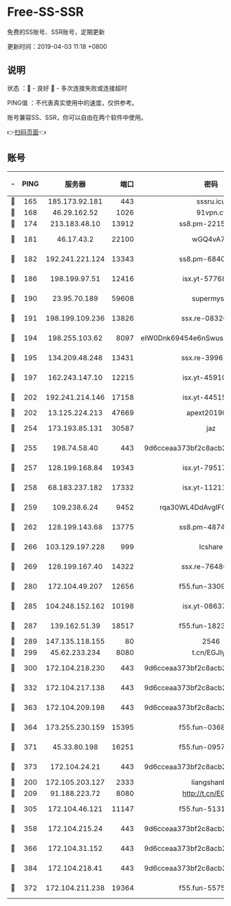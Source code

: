 # Free-SS-SSR

免费的SS账号、SSR账号，定期更新

更新时间：2019-04-03 11:18 +0800

## 说明

状态     ：🙂 - 良好 🙁 - 多次连接失败或连接超时

PING值   ：不代表真实使用中的速度，仅供参考。

账号兼容SS、SSR，你可以自由在两个软件中使用。

👉[扫码页面](https://liesauer.github.io/Free-SS-SSR/)👈

## 账号

|-|PING|服务器|端口|密码|加密方式|区域|
|:----:|:----:|:-----:|-----:|:----:|:----:|:----:|
|🙂|165|185.173.92.181|443|sssru.icu|rc4-md5|RU|
|🙂|168|46.29.162.52|1026|91vpn.cf|rc4-md5|RU|
|🙂|174|213.183.48.10|13912|ss8.pm-22156401|rc4-md5|RU|
|🙂|181|46.17.43.2|22100|wGQ4vA7D|aes-256-gcm|RU|
|🙂|182|192.241.221.124|13343|ss8.pm-68405899|aes-256-cfb|US|
|🙂|186|198.199.97.51|12416|isx.yt-57768817|aes-256-cfb|US|
|🙂|190|23.95.70.189|59608|supermyssr|chacha20-ietf|US|
|🙂|191|198.199.109.236|13826|ssx.re-08326008|aes-256-cfb|US|
|🙂|194|198.255.103.62|8097|eIW0Dnk69454e6nSwuspv9DmS201tQ0D|aes-256-cfb|US|
|🙂|195|134.209.48.248|13431|ssx.re-39961207|aes-256-cfb|US|
|🙂|197|162.243.147.10|12215|isx.yt-45910639|aes-256-cfb|US|
|🙂|202|192.241.214.146|17158|isx.yt-44515301|aes-256-cfb|US|
|🙂|202|13.125.224.213|47669|apext2019001|chacha20|KR|
|🙂|254|173.193.85.131|30587|jaz|aes-256-cfb|US|
|🙂|255|198.74.58.40|443|9d6cceaa373bf2c8acb22e60b6a58be6|aes-256-cfb|US|
|🙂|257|128.199.168.84|19343|isx.yt-79517808|aes-256-cfb|SG|
|🙂|258|68.183.237.182|17332|isx.yt-11211578|aes-256-cfb|SG|
|🙂|259|109.238.6.24|9452|rqa30WL4DdAvgIFG6Fs3znzTa|aes-256-cfb|FR|
|🙂|262|128.199.143.68|13775|ss8.pm-48740881|aes-256-cfb|SG|
|🙂|266|103.129.197.228|999|lcshare|aes-256-cfb|US|
|🙂|269|128.199.167.40|14322|ssx.re-76486962|aes-256-cfb|SG|
|🙂|280|172.104.49.207|12656|f55.fun-33093781|aes-256-cfb|SG|
|🙂|285|104.248.152.162|10198|isx.yt-08637279|aes-256-cfb|SG|
|🙂|287|139.162.51.39|18517|f55.fun-18237824|aes-256-cfb|SG|
|🙂|289|147.135.118.155|80|2546|chacha20|US|
|🙂|299|45.62.233.234|8080|t.cn/EGJIyrl|rc4-md5|CA|
|🙂|300|172.104.218.230|443|9d6cceaa373bf2c8acb22e60b6a58be6|aes-256-cfb|US|
|🙂|332|172.104.217.138|443|9d6cceaa373bf2c8acb22e60b6a58be6|aes-256-cfb|US|
|🙂|363|172.104.209.198|443|9d6cceaa373bf2c8acb22e60b6a58be6|aes-256-cfb|US|
|🙂|364|173.255.230.159|15395|f55.fun-03681887|aes-256-cfb|US|
|🙂|371|45.33.80.198|16251|f55.fun-09570077|aes-256-cfb|US|
|🙂|373|172.104.24.21|443|9d6cceaa373bf2c8acb22e60b6a58be6|aes-256-cfb|US|
|🙂|200|172.105.203.127|2333|liangshanbo|chacha20|JP|
|🙂|209|91.188.223.72|8080|http://t.cn/EGJIyrl|rc4-md5|RU|
|🙂|305|172.104.46.121|11147|f55.fun-51319184|aes-256-cfb|SG|
|🙂|358|172.104.215.24|443|9d6cceaa373bf2c8acb22e60b6a58be6|aes-256-cfb|US|
|🙂|366|172.104.31.152|443|9d6cceaa373bf2c8acb22e60b6a58be6|aes-256-cfb|US|
|🙂|384|172.104.218.41|443|9d6cceaa373bf2c8acb22e60b6a58be6|aes-256-cfb|US|
|🙁|372|172.104.211.238|19364|f55.fun-55755367|aes-256-cfb|US|
